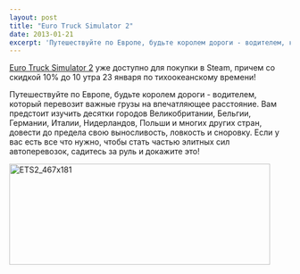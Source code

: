 ```yaml
---
layout: post
title: "Euro Truck Simulator 2"
date: 2013-01-21
excerpt: 'Путешествуйте по Европе, будьте королем дороги - водителем, который перевозит важные грузы на впечатляющее расстояние. Вам предстоит изучить десятки городов Великобритании, Бельгии, Германии, Италии, Нидерландов, Польши и многих других стран, довести до предела свою выносливость, ловкость и сноровку. Если у вас есть все что нужно, чтобы стать частью элитных сил автоперевозок, садитесь за руль и докажите это!'
---
```


<a href="http://store.steampowered.com/app/227300/" target="_blank">Euro Truck Simulator 2</a> уже доступно для покупки в Steam, причем со скидкой 10% до 10 утра 23 января по тихоокеанскому времени!

Путешествуйте по Европе, будьте королем дороги - водителем, который перевозит важные грузы на впечатляющее расстояние. Вам предстоит изучить десятки городов Великобритании, Бельгии, Германии, Италии, Нидерландов, Польши и многих других стран, довести до предела свою выносливость, ловкость и сноровку. Если у вас есть все что нужно, чтобы стать частью элитных сил автоперевозок, садитесь за руль и докажите это!

<a href="http://store.steampowered.com/app/227300/" target="_blank"><img class="alignnone size-full wp-image-762" alt="ETS2_467x181" src="http://gamersoul.ru/wp-content/uploads/2013/01/ETS2_467x181.jpg" width="467" height="181" />

</a>